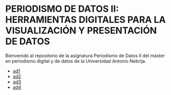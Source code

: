 # PERIODISMO DE DATOS II: HERRAMIENTAS DIGITALES PARA LA VISUALIZACIÓN Y PRESENTACIÓN DE DATOS

Bienvenido al repositorio de la asignatura Periodismo de Datos II del máster en periodismo digital y de datos de la Universidad Antonio Nebrija.

- [ad1](https://nebrijas.github.io/Periodismodedatos_juancamilobohorquez/ad1.html)
- [ad2](https://nebrijas.github.io/Periodismodedatos_juancamilobohorquez/ad2.html)
- [ad3](https://nebrijas.github.io/Periodismodedatos_juancamilobohorquez/api-covid19-pandas-plot.ipynb)
- [ad4](https://nebrijas.github.io/Periodismodedatos_juancamilobohorquez/api-pandas-folium.ipynb)


